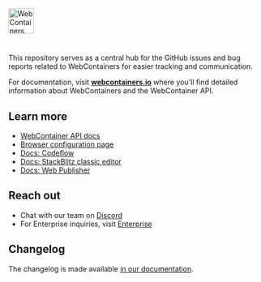 <a href="https://webcontainers.io">
<picture>
  <source media="(prefers-color-scheme: dark)" srcset="https://webcontainers.io/img/theme/webcontainer_api-logo-dark-blackwhite.svg">
  <img alt="WebContainers" height="50" src="https://webcontainers.io/img/theme/webcontainer_api-logo-light-blackwhite.svg">
</picture>
</a>

# 

This repository serves as a central hub for the GitHub issues and bug reports related to WebContainers for easier tracking and communication.

For documentation, visit **[webcontainers.io](https://webcontainers.io)** where you'll find detailed information about WebContainers and the WebContainer API.

## Learn more

- [WebContainer API docs](https://webcontainers.io/)
- [Browser configuration page](https://webcontainers.io/guides/browser-config)
- [Docs: Codeflow](https://developers.stackblitz.com/codeflow)
- [Docs: StackBlitz classic editor](https://developer.stackblitz.com/guides/user-guide/what-is-stackblitz)
- [Docs: Web Publisher](https://developer.stackblitz.com/codeflow/content-updates-with-web-publisher)

## Reach out

- Chat with our team on [Discord](https://discord.gg/stackblitz)
- For Enterprise inquiries, visit [Enterprise](https://webcontainers.io/enterprise)

## Changelog

The changelog is made available [in our documentation](https://webcontainers.io/changelog).
